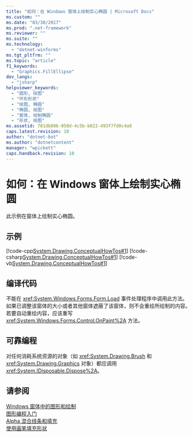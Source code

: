 ```yaml
---
title: "如何：在 Windows 窗体上绘制实心椭圆 | Microsoft Docs"
ms.custom: ""
ms.date: "03/30/2017"
ms.prod: ".net-framework"
ms.reviewer: ""
ms.suite: ""
ms.technology: 
  - "dotnet-winforms"
ms.tgt_pltfrm: ""
ms.topic: "article"
f1_keywords: 
  - "Graphics.FillEllipse"
dev_langs: 
  - "jsharp"
helpviewer_keywords: 
  - "圆形, 绘图"
  - "环形形状"
  - "绘图, 椭圆"
  - "椭圆, 绘图"
  - "窗体, 绘制椭圆"
  - "形状, 绘图"
ms.assetid: 781db806-950d-4c5b-b022-493f7fd0c4a8
caps.latest.revision: 10
author: "dotnet-bot"
ms.author: "dotnetcontent"
manager: "wpickett"
caps.handback.revision: 10
---
```

# 如何：在 Windows 窗体上绘制实心椭圆
此示例在窗体上绘制实心椭圆。  
  
## 示例  
 [!code-cpp[System.Drawing.ConceptualHowTos#1](../../../../samples/snippets/cpp/VS_Snippets_Winforms/System.Drawing.ConceptualHowTos/cpp/form1.cpp#1)]
 [!code-csharp[System.Drawing.ConceptualHowTos#1](../../../../samples/snippets/csharp/VS_Snippets_Winforms/System.Drawing.ConceptualHowTos/CS/form1.cs#1)]
 [!code-vb[System.Drawing.ConceptualHowTos#1](../../../../samples/snippets/visualbasic/VS_Snippets_Winforms/System.Drawing.ConceptualHowTos/VB/form1.vb#1)]  
  
## 编译代码  
 不能在 <xref:System.Windows.Forms.Form.Load> 事件处理程序中调用此方法。  如果已调整该窗体的大小或者其他窗体遮蔽了该窗体，则不会重绘所绘制的内容。  若要自动重绘内容，应该重写 <xref:System.Windows.Forms.Control.OnPaint%2A> 方法。  
  
## 可靠编程  
 对任何消耗系统资源的对象（如 <xref:System.Drawing.Brush> 和 <xref:System.Drawing.Graphics> 对象）都应调用 <xref:System.IDisposable.Dispose%2A>。  
  
## 请参阅  
 [Windows 窗体中的图形和绘制](../../../../docs/framework/winforms/advanced/graphics-and-drawing-in-windows-forms.md)   
 [图形编程入门](../../../../docs/framework/winforms/advanced/getting-started-with-graphics-programming.md)   
 [Alpha 混合线条和填充](../../../../docs/framework/winforms/advanced/alpha-blending-lines-and-fills.md)   
 [使用画笔填充形状](../../../../docs/framework/winforms/advanced/using-a-brush-to-fill-shapes.md)
